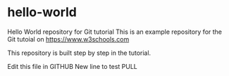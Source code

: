 # hello-world
Hello World repository for Git tutorial
This is an example repository for the Git tutoial on https://www.w3schools.com

This repository is built step by step in the tutorial.

Edit this file in GITHUB
New line to test PULL

